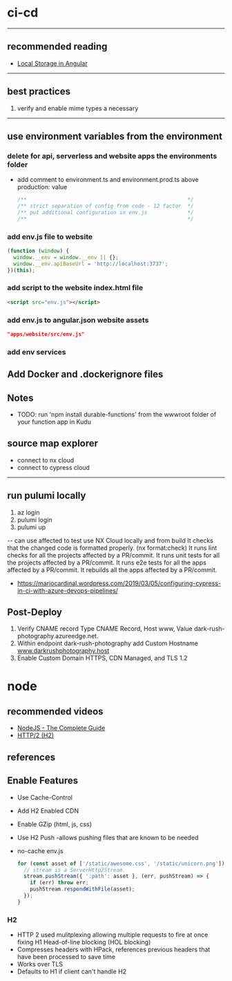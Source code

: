# ci-cd

---

## recommended reading

- [Local Storage in Angular](https://blog.briebug.com/blog/managing-local-storage-in-angular)

---

## best practices

1. verify and enable mime types a necessary

---

## use environment variables from the environment

### delete for api, serverless and website apps the environments folder

- add comment to environment.ts and environment.prod.ts above production: value

  ```js
  /**                                                    */
  /** strict separation of config from code - 12 factor  */
  /** put additional configuration in env.js             */
  /**                                                    */
  ```

### add env.js file to website

```js
(function (window) {
  window.__env = window.__env || {};
  window.__env.apiBaseUrl = 'http://localhost:3737';
})(this);
```

### add script to the website index.html file

```html
<script src="env.js"></script>
```

### add env.js to angular.json website assets

```json
"apps/website/src/env.js"
```

### add env services

## Add Docker and .dockerignore files

## Notes

- TODO: run 'npm install durable-functions' from the wwwroot folder of your function app in Kudu

## source map explorer

- connect to nx cloud
- connect to cypress cloud

---

## run pulumi locally

1. az login
2. pulumi login
3. pulumi up

-- can use affected to test use NX Cloud locally and from build
It checks that the changed code is formatted properly. (nx format:check)
It runs lint checks for all the projects affected by a PR/commit.
It runs unit tests for all the projects affected by a PR/commit.
It runs e2e tests for all the apps affected by a PR/commit.
It rebuilds all the apps affected by a PR/commit.

- <https://mariocardinal.wordpress.com/2019/03/05/configuring-cypress-in-ci-with-azure-devops-pipelines/>

## Post-Deploy

1. Verify CNAME record Type CNAME Record, Host www, Value dark-rush-photography.azureedge.net.
2. Within endpoint dark-rush-photography add Custom Hostname www.darkrushphotography.host
3. Enable Custom Domain HTTPS, CDN Managed, and TLS 1.2

# node

## recommended videos

- [NodeJS - The Complete Guide](https://www.udemy.com/course/nodejs-the-complete-guide)
- [HTTP/2 (H2)](https://www.youtube.com/watch?v=r5oT_2ndjms)

## references

## Enable Features

- Use Cache-Control
- Add H2 Enabled CDN
- Enable GZip (html, js, css)
- Use H2 Push -allows pushing files that are known to be needed
- no-cache env.js

  ```js
  for (const asset of ['/static/awesome.css', '/static/unicorn.png']) {
    // stream is a ServerHttp2Stream.
    stream.pushStream({ ':path': asset }, (err, pushStream) => {
      if (err) throw err;
      pushStream.respondWithFile(asset);
    });
  }
  ```

### H2

- HTTP 2 used mulitplexing allowing multiple requests to fire at once fixing H1 Head-of-line blocking (HOL blocking)
- Compresses headers with HPack, references previous headers that have been processed to save time
- Works over TLS
- Defaults to H1 if client can't handle H2
